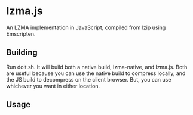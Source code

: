 
lzma.js
=======

An LZMA implementation in JavaScript, compiled from lzip using Emscripten.

Building
--------

Run doit.sh. It will build both a native build, lzma-native, and lzma.js.
Both are useful because you can use the native build to compress locally,
and the JS build to decompress on the client browser. But, you can use
whichever you want in either location.

Usage
-----



